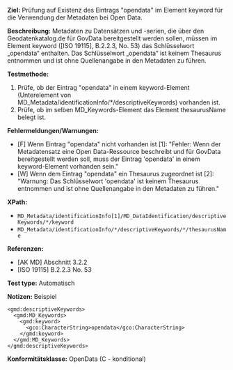 **Ziel:** Prüfung auf Existenz des Eintrags "opendata" im Element keyword für die Verwendung der Metadaten bei Open Data.

**Beschreibung:** Metadaten zu Datensätzen und -serien, die über den Geodatenkatalog.de für GovData bereitgestellt werden sollen, müssen im Element keyword ([ISO 19115], B.2.2.3, No. 53) das Schlüsselwort „opendata“ enthalten. Das Schlüsselwort „opendata“ ist keinem Thesaurus entnommen und ist ohne Quellenangabe in den Metadaten zu führen.

**Testmethode:**
1. Prüfe, ob der Eintrag "opendata" in einem keyword-Element (Unterelement von MD_Metadata/identificationInfo/*/descriptiveKeywords) vorhanden ist.
2. Prüfe, ob im selben MD_Keywords-Element das Element thesaurusName belegt ist.

**Fehlermeldungen/Warnungen:**
* [F] Wenn Eintrag "opendata" nicht vorhanden ist [1]: "Fehler: Wenn der Metadatensatz eine Open Data-Ressource beschreibt und für GovData bereitgestellt werden soll, muss der Eintrag 'opendata' in einem keyword-Element vorhanden sein."
* [W] Wenn dem Eintrag "opendata" ein Thesaurus zugeordnet ist [2]: "Warnung: Das Schlüsselwort 'opendata' ist keinem Thesaurus entnommen und ist ohne Quellenangabe in den Metadaten zu führen."

**XPath:**
* `MD_Metadata/identificationInfo[1]/MD_DataIdentification/descriptiveKeywords/*/keyword`
* `MD_Metadata/identificationInfo/*/descriptiveKeywords/*/thesaurusName`

**Referenzen:**
* [AK MD] Abschnitt 3.2.2
* [ISO 19115] B.2.2.3 No. 53 

**Test type:** Automatisch

**Notizen:**
Beispiel
```
<gmd:descriptiveKeywords>
  <gmd:MD_Keywords>
    <gmd:keyword>
      <gco:CharacterString>opendata</gco:CharacterString>
    </gmd:keyword>
  </gmd:MD_Keywords>
</gmd:descriptiveKeywords>
```

**Konformitätsklasse:** OpenData (C - konditional)
